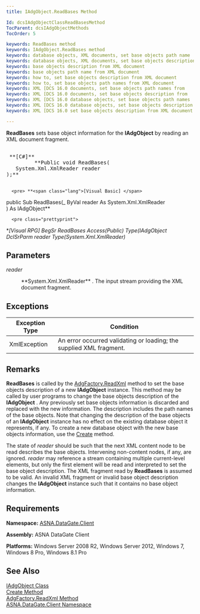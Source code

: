 ```yaml
---
title: IAdgObject.ReadBases Method

Id: dcsIAdgObjectClassReadBasesMethod
TocParent: dcsIAdgObjectMethods
TocOrder: 5

keywords: ReadBases method
keywords: IAdgObject.ReadBases method
keywords: database objects, XML documents, set base objects path name
keywords: database objects, XML documents, set base objects description
keywords: base objects description from XML document
keywords: base objects path name from XML document
keywords: how to, set base objects description from XML document
keywords: how to, set base objects path names from XML document
keywords: XML [DCS 16.0 documents, set base objects path names from
keywords: XML [DCS 16.0 documents, set base objects description from
keywords: XML [DCS 16.0 database objects, set base objects path names
keywords: XML [DCS 16.0 database objects, set base objects description
keywords: XML [DCS 16.0 set base objects description from XML document

---
```


**ReadBases** sets base object information for the **IAdgObject** by reading an XML document fragment.
<pre>        <span class="lang">
 **[C#]** 
        </span> **Public void ReadBases(
   System.Xml.XmlReader reader
);** 
      </pre>

      <pre> **<span class="lang">[Visual Basic] </span>
 public Sub ReadBases(_
   ByVal reader As System.Xml.XmlReader<br /> ) As IAdgObject** 
      </pre>

      <pre class="prettyprint">
 **<span class="lang">[Visual RPG]</span>
 BegSr ReadBases Access(*Public) Type(IAdgObject
   DclSrParm reader Type(System.Xml.XmlReader)** 
      </pre>

## Parameters

<dl>
        <dt />
</dl>

*reader* 
<dl>
        <dd>
**System.Xml.XmlReader** . The input stream providing the XML document fragment.
</dd>
</dl>

## Exceptions



| Exception Type | Condition |
| ---- | ---- |
| XmlException | An error occurred validating or loading; the supplied XML fragment. |



## Remarks

**ReadBases** is called by the [ AdgFactory.ReadXml](adg-factory-class-read-xml-methods.html) method to set the base objects description of a new **IAdgObject** instance. This method may be called by user programs to change the base objects description of the **IAdgObject** . Any previously set base objects information is discarded and replaced with the new information. The description includes the path names of the base objects. Note that changing the description of the base objects of an **IAdgObject** instance has no effect on the existing database object it represents, if any. To create a new database object with the new base objects information, use the [Create](iadg-object-class-create-method.html) method.

The state of *reader* should be such that the next XML content node to be read describes the base objects. Intervening non-content nodes, if any, are ignored. *reader* may reference a stream containing multiple current-level elements, but only the first element will be read and interpreted to set the base object description. The XML fragment read by **ReadBases** is assumed to be valid. An invalid XML fragment or invalid base object description changes the **IAdgObject** instance such that it contains no base object information.
## Requirements

<span> **Namespace:** [ASNA.DataGate.Client](datagate-client-namespace.html) </span> 

<span> **Assembly:** ASNA DataGate Client</span> 

<span> **Platforms:** Windows Server 2008 R2, Windows Server 2012, Windows 7, Windows 8 Pro, Windows 8.1 Pro</span> 
## See Also


[IAdgObject Class](iadg-object-class.html)
      <br />
[Create Method](iadg-object-class-create-method.html)
      <br />
[AdgFactory.ReadXml Method](adg-factory-class-read-xml-methods.html)
      <br />
[ASNA.DataGate.Client Namespace](datagate-client-namespace.html)

